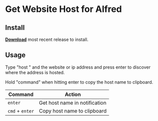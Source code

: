 # Get Website Host for Alfred

## Install
**[Download](https://github.com/jgile/alfred-get-host/releases)**
 most recent release to install.

## Usage
Type "host " and the website or ip address and press enter to discover where the address is hosted.

Hold "command" when hitting enter to copy the host name to clipboard.

Command                | Action
---------------------- | ------------------------------
`enter`                | Get host name in notification
`cmd` + `enter`        | Copy host name to clipboard
